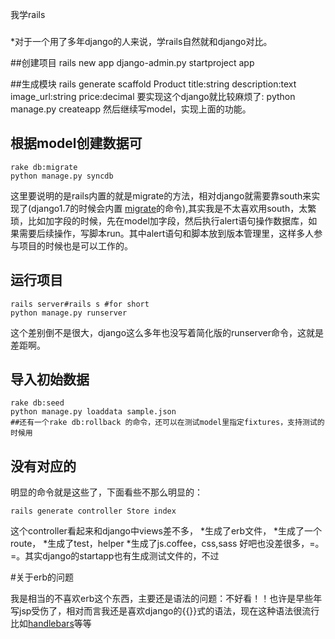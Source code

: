 我学rails
###

*对于一个用了多年django的人来说，学rails自然就和django对比。

##创建项目
    rails new app
    django-admin.py startproject app

##生成模块
    rails generate scaffold Product title:string description:text image_url:string price:decimal
要实现这个django就比较麻烦了:
    python manage.py createapp
然后继续写model，实现上面的功能。

## 根据model创建数据可
    rake db:migrate
    python manage.py syncdb
这里要说明的是rails内置的就是migrate的方法，相对django就需要靠south来实现了(django1.7的时候会内置 [migrate](https://docs.djangoproject.com/en/dev/topics/migrations/)的命令),其实我是不太喜欢用south，太繁琐，比如加字段的时候，先在model加字段，然后执行alert语句操作数据库，如果需要后续操作，写脚本run。其中alert语句和脚本放到版本管理里，这样多人参与项目的时候也是可以工作的。

## 运行项目

    rails server#rails s #for short
    python manage.py runserver

这个差别倒不是很大，django这么多年也没写着简化版的runserver命令，这就是差距啊。

## 导入初始数据
    rake db:seed
    python manage.py loaddata sample.json
    ##还有一个rake db:rollback 的命令，还可以在测试model里指定fixtures，支持测试的时候用
## 没有对应的
明显的命令就是这些了，下面看些不那么明显的：

    rails generate controller Store index
这个controller看起来和django中views差不多，
*生成了erb文件，
*生成了一个route，
*生成了test，helper
*生成了js.coffee，css,sass
好吧也没差很多，=。=。其实django的startapp也有生成测试文件的，不过






#关于erb的问题

我是相当的不喜欢erb这个东西，主要还是语法的问题：不好看！！也许是早些年写jsp受伤了，相对而言我还是喜欢django的{{}}式的语法，现在这种语法很流行比如[handlebars](http://handlebarsjs.com/)等等
